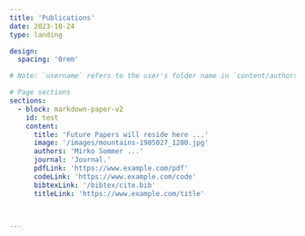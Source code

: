```yaml
---
title: 'Publications'
date: 2023-10-24
type: landing

design:
  spacing: '0rem'

# Note: `username` refers to the user's folder name in `content/authors/`

# Page sections
sections:
  - block: markdown-paper-v2
    id: test
    content:
      title: 'Future Papers will reside here ...'
      image: '/images/mountains-1985027_1280.jpg'
      authors: 'Mirko Sommer ...'
      journal: 'Journal.'
      pdfLink: 'https://www.example.com/pdf'
      codeLink: 'https://www.example.com/code'
      bibtexLink: '/bibtex/cite.bib'
      titleLink: 'https://www.example.com/title'



---
```

